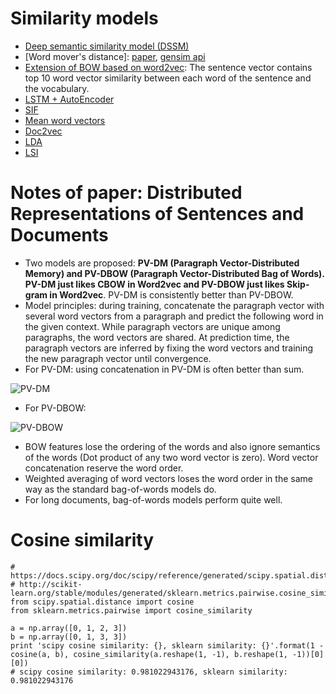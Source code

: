 # Similarity models
- [Deep semantic similarity model (DSSM)](http://www.microsoft.com/en-us/research/project/dssm/)
- [Word mover's distance]: [paper](http://proceedings.mlr.press/v37/kusnerb15.pdf), [gensim api](https://markroxor.github.io/gensim/static/notebooks/WMD_tutorial.html)
- [Extension of BOW based on word2vec](https://www.zhihu.com/question/29978268/answer/55338644): The sentence vector contains top 10 word vector similarity between each word of the sentence and the vocabulary.
- [LSTM + AutoEncoder](https://www.zhihu.com/question/29978268/answer/114093723)
- [SIF](https://github.com/gaoisbest/NLP-Projects/blob/master/Text%20similarity/SIF.py)
- [Mean word vectors](https://github.com/gaoisbest/NLP-Projects/blob/master/Text%20similarity/Word2vec_mean.py)
- [Doc2vec](https://github.com/gaoisbest/NLP-Projects/blob/master/Text%20similarity/Doc2vec_model.py)
- [LDA](https://github.com/gaoisbest/NLP-Projects/blob/master/Text%20similarity/LDA_model.py)
- [LSI](https://github.com/gaoisbest/NLP-Projects/blob/master/Text%20similarity/LSI_model.py)


# Notes of paper: Distributed Representations of Sentences and Documents
* Two models are proposed: **PV-DM (Paragraph Vector-Distributed Memory) and PV-DBOW (Paragraph Vector-Distributed Bag of Words). PV-DM just likes CBOW in Word2vec and PV-DBOW just likes Skip-gram in Word2vec**. PV-DM is consistently better than PV-DBOW. 
* Model principles: during training, concatenate the paragraph vector with several word vectors from a paragraph and predict the following word in the given context. While paragraph vectors are unique among paragraphs, the word vectors are shared. At
prediction time, the paragraph vectors are inferred by fixing the word vectors and training the new paragraph vector until convergence.
* For PV-DM: using concatenation in PV-DM is often better than sum.

![PV-DM](https://github.com/gaoisbest/NLP-Projects/blob/master/Text%20similarity/PV-DM.png)

* For PV-DBOW:

![PV-DBOW](https://github.com/gaoisbest/NLP-Projects/blob/master/Text%20similarity/PV-DBOW.png)

* BOW features lose the ordering of the words and also ignore semantics of the words (Dot product of any two word vector is zero). Word vector concatenation reserve the word order.
* Weighted averaging of word vectors loses the word order in the same way as the standard bag-of-words models do.
* For long documents, bag-of-words models perform quite well.

# Cosine similarity

```
# https://docs.scipy.org/doc/scipy/reference/generated/scipy.spatial.distance.cosine.html
# http://scikit-learn.org/stable/modules/generated/sklearn.metrics.pairwise.cosine_similarity.html
from scipy.spatial.distance import cosine
from sklearn.metrics.pairwise import cosine_similarity

a = np.array([0, 1, 2, 3])
b = np.array([0, 1, 3, 3]) 
print 'scipy cosine similarity: {}, sklearn similarity: {}'.format(1 - cosine(a, b), cosine_similarity(a.reshape(1, -1), b.reshape(1, -1))[0][0])
# scipy cosine similarity: 0.981022943176, sklearn similarity: 0.981022943176

```
